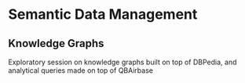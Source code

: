 # Semantic Data Management
## Knowledge Graphs
Exploratory session on knowledge graphs built on top of DBPedia, and analytical queries made on top of QBAirbase
